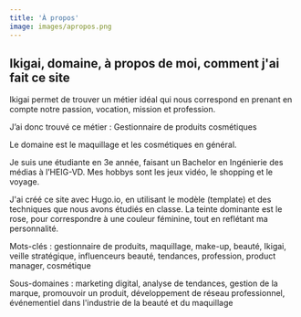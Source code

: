 ```yaml
---
title: 'À propos'
image: images/apropos.png
---
```


## Ikigai, domaine, à propos de moi, comment j'ai fait ce site

Ikigai permet de trouver un métier idéal qui nous correspond en prenant en compte notre passion, vocation, mission et profession.

J’ai donc trouvé ce métier : Gestionnaire de produits cosmétiques

Le domaine est le maquillage et les cosmétiques en général.

Je suis une étudiante en 3e année, faisant un Bachelor en Ingénierie des médias à l’HEIG-VD. Mes hobbys sont les jeux vidéo, le shopping et le voyage.

J'ai créé ce site avec Hugo.io, en utilisant le modèle (template) et des techniques que nous avons étudiés en classe. La teinte dominante est le rose, pour correspondre à une couleur féminine, tout en reflétant ma personnalité.

Mots-clés : gestionnaire de produits, maquillage, make-up, beauté, Ikigai, veille stratégique, influenceurs beauté, tendances, profession, product manager, cosmétique

Sous-domaines : marketing digital, analyse de tendances, gestion de la marque, promouvoir un produit, développement de réseau professionnel, événementiel dans l'industrie de la beauté et du maquillage
